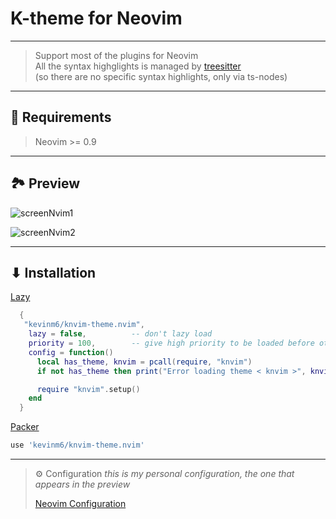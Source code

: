 # K-theme for Neovim

---

> Support most of the plugins for Neovim  
> All the syntax highglights is managed by [treesitter](https://github.com/nvim-treesitter/nvim-treesitter)  
> (so there are no specific syntax highlights, only via ts-nodes)

---

## 📄 Requirements

> Neovim >= 0.9

---

## 🏞️ Preview

![screenNvim1](https://user-images.githubusercontent.com/72861758/210419269-658f8659-9a7b-422b-b1cb-b6afcc67aa07.png)

![screenNvim2](https://user-images.githubusercontent.com/72861758/210419286-5784a479-729d-4e9a-8ccd-460704b28b9e.png)

---

## ⬇ Installation

[Lazy](https://github.com/wbthomason/packer.nvim)

```lua
  {
   "kevinm6/knvim-theme.nvim",
    lazy = false,          -- don't lazy load
    priority = 100,        -- give high priority to be loaded before others plugin
    config = function()
      local has_theme, knvim = pcall(require, "knvim")
      if not has_theme then print("Error loading theme < knvim >", knvim) end

      require "knvim".setup()
    end
  }
```

[Packer](https://github.com/wbthomason/packer.nvim)

```lua
use 'kevinm6/knvim-theme.nvim'
```
---

> ⚙️ Configuration
> *this is my personal configuration, the one that appears in the preview*
>
> [Neovim Configuration](https://github.com/kevinm6/nvim)

